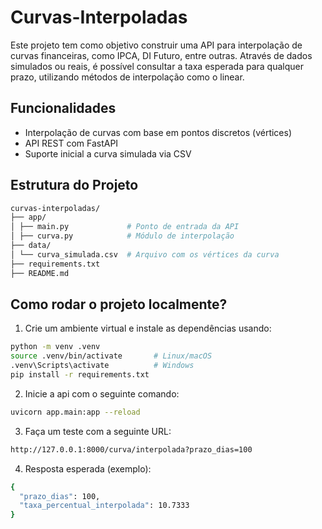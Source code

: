 # Curvas-Interpoladas
Este projeto tem como objetivo construir uma API para interpolação de curvas financeiras, como IPCA, DI Futuro, entre outras. Através de dados simulados ou reais, é possível consultar a taxa esperada para qualquer prazo, utilizando métodos de interpolação como o linear.


## Funcionalidades
- Interpolação de curvas com base em pontos discretos (vértices)
- API REST com FastAPI
- Suporte inicial a curva simulada via CSV


## Estrutura do Projeto
```bash
curvas-interpoladas/
├── app/
│ ├── main.py             # Ponto de entrada da API
│ ├── curva.py            # Módulo de interpolação
├── data/
│ └── curva_simulada.csv  # Arquivo com os vértices da curva
├── requirements.txt
├── README.md
```

## Como rodar o projeto localmente?

1. Crie um ambiente virtual e instale as dependências usando:
```bash
python -m venv .venv
source .venv/bin/activate       # Linux/macOS
.venv\Scripts\activate          # Windows
pip install -r requirements.txt 
```

2. Inicie a api com o seguinte comando:
``` bash
uvicorn app.main:app --reload
```

3. Faça um teste com a seguinte URL:
``` bash
http://127.0.0.1:8000/curva/interpolada?prazo_dias=100 
```

4.  Resposta esperada (exemplo):
``` bash
{
  "prazo_dias": 100,
  "taxa_percentual_interpolada": 10.7333
}
```